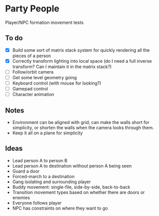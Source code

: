# Party People

Player/NPC formation movement tests

## To do

- [x] Build some sort of matrix stack system for quickly rendering all the pieces of a person
- [x] Correctly transform lighting into local space (do I need a full inverse transform? Can I maintain it in the matrix stack?)
- [ ] Follow/orbit camera
- [ ] Get some level geometry going
- [ ] Keyboard control (with mouse for looking?)
- [ ] Gamepad control
- [ ] Character animation

## Notes

- Environment can be aligned with grid; can make the walls short for simplicity, or shorten the walls when the camera looks through them.
- Keep it all on a plane for simplicity

## Ideas

- Lead person A to person B
- Lead person A to destination without person A being seen
- Guard a door
- Forced-march to a destination
- Gang isolating and surrounding player
- Buddy movement: single-file, side-by-side, back-to-back
- Transition movement types based on whether there are doors or enemies
- Everyone follows player
- NPC has constraints on where they want to go
